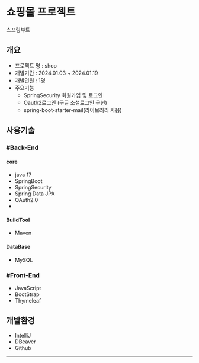 # 쇼핑몰 프로젝트
 스프링부트 
## 개요
- 프로젝트 명 : shop
- 개발기간 : 2024.01.03 ~ 2024.01.19
- 개발인원 :  1명
- 주요기능
   - SpringSecurity 회원가입 및 로그인
   - Oauth2로그인 (구글 소셜로그인 구현) 
   - spring-boot-starter-mail(라이브러리 사용)
## 사용기술
### #Back-End
#### core
- java  17
- SpringBoot
- SpringSecurity
- Spring Data JPA
- OAuth2.0
- 
#### BuildTool
- Maven
#### DataBase
- MySQL
### #Front-End
- JavaScript
- BootStrap
- Thymeleaf

## 개발환경
- IntelliJ
- DBeaver
- Github
---
